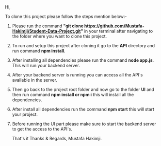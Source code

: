 Hi, 

To clone this project please follow the steps mention below:-

1. Please run the command **"git clone https://github.com/Mustafa-Hakimji/Student-Data-Project.git"** in your terminal after navigating to the folder where you want to clone this project.
2. To run and setup this project after cloning it go to the **API** directory and run command **npm install**.
3. After installing all dependencies please run the command **node app.js**. This will run your backend server.
4. After your backend server is running you can access all the API's available in the server.
5. Then go back to the project root folder and now go to the folder **UI** and then run command **npm install or npm i** this will install all the dependencies.
6. After install all dependencies run the command **npm start** this will start your project.
7. Before running the UI part please make sure to start the backend server to get the access to the API's.

   That's it
   Thanks & Regards,
   Mustafa Hakimji.
